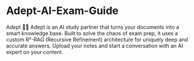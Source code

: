 # Adept-AI-Exam-Guide
Adept 🧠✨ Adept is an AI study partner that turns your documents into a smart knowledge base. Built to solve the chaos of exam prep, it uses a custom R²-RAG (Recursive Refinement) architecture for uniquely deep and accurate answers. Upload your notes and start a conversation with an AI expert on your content.
